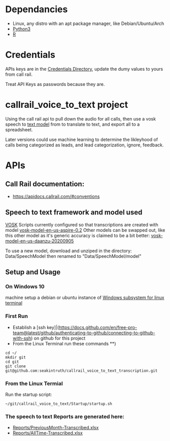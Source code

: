 # Dependancies
- Linux, any distro with an apt package manager, like Debian/Ubuntu/Arch
- [Python3](https://www.python.org/downloads/)
- [R](cran.r-project.org/)

# Credentials 
APIs keys are in the [Credentials Directory](/Credentials), update the dumy values to yours from call rail.

Treat API Keys as passwords because they are.

# callrail_voice_to_text project
Using the call rail api to pull down the audio for all calls, then use a vosk speech to [text model](https://alphacephei.com/vosk/models/vosk-model-en-us-aspire-0.2.zip) from to translate to text, and export all to a spreadsheet.

Later versions could use machine learning to determine the likleyhood of calls being categorized as leads, and lead categorization, ignore, feedback.

# APIs
## Call Rail documentation:
- https://apidocs.callrail.com/#conventions

##  Speech to text framework and model used
[VOSK](https://alphacephei.com/vosk/models)
Scripts currently configured so that transcriptions are created with model
[vosk-model-en-us-aspire-0.2](https://alphacephei.com/vosk/models/vosk-model-en-us-aspire-0.2.zip)
Other models can be swapped out, like this other model as it's generic accuracy is claimed to be a bit better:
[vosk-model-en-us-daanzu-20200905](https://alphacephei.com/vosk/models/vosk-model-en-us-daanzu-20200905.zip)

To use a new model, download and unziped in the directory: Data/SpeechModel then renamed to "Data/SpeechModel/model"

## Setup and Usage
### On Windows 10
machine setup a debian or ubuntu instance of [Windows subsystem for linux terminal](https://docs.microsoft.com/en-us/windows/wsl/install-win10)

### First Run
 - Establish a [ssh key]|(https://docs.github.com/en/free-pro-team@latest/github/authenticating-to-github/connecting-to-github-with-ssh) on github for this project
 - From the Linux Terminal run these commands
**) 
```
cd ~/
mkdir git
cd git
git clone git@github.com:seakintruth/callrail_voice_to_text_transcription.git
```

### From the Linux Termial
Run the startup script: 
```
~/git/callrail_voice_to_text/Startup/startup.sh
```

### The speech to text Reports are generated here:
- [Reports/PreviousMonth-Transcribed.xlsx](Reports/PreviousMonth-Transcribed.xlsx)
- [Reports/AllTime-Transcribed.xlsx](Reports/AllTime-Transcribed.xlsx)
